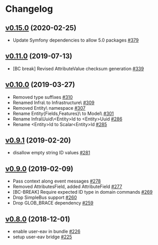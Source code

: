 # Changelog

## [v0.15.0](https://github.com/msgphp/eav/tree/v0.15.0) (2020-02-25)

- Update Symfony dependencies to allow 5.0 packages [\#379](https://github.com/msgphp/msgphp/pull/379)


## [v0.11.0](https://github.com/msgphp/eav/tree/v0.11.0) (2019-07-13)

- \[BC break\] Revised AttributeValue checksum generation [\#339](https://github.com/msgphp/msgphp/pull/339)


## [v0.10.0](https://github.com/msgphp/eav/tree/v0.10.0) (2019-03-27)

- Removed type suffixes [\#310](https://github.com/msgphp/msgphp/pull/310)
- Renamed Infra\ to Infrastructure\ [\#309](https://github.com/msgphp/msgphp/pull/309)
- Removed Entity\ namespace [\#307](https://github.com/msgphp/msgphp/pull/307)
- Rename Entity\{Fields,Features}\ to Model\ [\#301](https://github.com/msgphp/msgphp/pull/301)
- Rename Infra\Uuid\\<Entity\>Id to \<Entity\>Uuid [\#286](https://github.com/msgphp/msgphp/pull/286)
- Rename \<Entity\>Id to Scalar\<Entity\>Id [\#285](https://github.com/msgphp/msgphp/pull/285)


## [v0.9.1](https://github.com/msgphp/eav/tree/v0.9.1) (2019-02-20)

- disallow empty string ID values [\#281](https://github.com/msgphp/msgphp/pull/281)


## [v0.9.0](https://github.com/msgphp/eav/tree/v0.9.0) (2019-02-09)

- Pass context along event messages [\#278](https://github.com/msgphp/msgphp/pull/278)
- Removed AttributesField, added AttributeField [\#277](https://github.com/msgphp/msgphp/pull/277)
- \[BC-BREAK\] Require expected ID type in domain commands [\#269](https://github.com/msgphp/msgphp/pull/269)
- Drop SimpleBus support [\#260](https://github.com/msgphp/msgphp/pull/260)
- Drop GLOB\_BRACE dependency [\#259](https://github.com/msgphp/msgphp/pull/259)


## [v0.8.0](https://github.com/msgphp/eav/tree/v0.8.0) (2018-12-01)

- enable user-eav in bundle [\#226](https://github.com/msgphp/msgphp/pull/226)
- setup user-eav bridge [\#225](https://github.com/msgphp/msgphp/pull/225)
